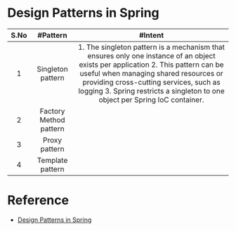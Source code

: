 # Design Patterns in Spring
|S.No | #Pattern  | #Intent |
| :---: | :---: | :---: |
|1 | Singleton pattern |1. The singleton pattern is a mechanism that ensures only one instance of an object exists per application 2. This pattern can be useful when managing shared resources or providing cross-cutting services, such as logging 3. Spring restricts a singleton to one object per Spring IoC container.  |
|2 | Factory Method pattern |  |
|3 | Proxy pattern |  |
|4 | Template pattern |  |

# Reference
* [Design Patterns in Spring](https://www.baeldung.com/spring-framework-design-patterns)
